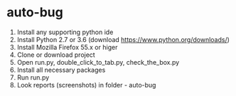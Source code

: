 # auto-bug

1. Install any supporting python ide
2. Install Python 2.7 or 3.6 (download https://www.python.org/downloads/)
3. Install Mozilla Firefox 55.x or higer
4. Clone or download project
5. Open run.py, double_click_to_tab.py, check_the_box.py
6. Install all necessary packages
7. Run run.py
8. Look reports (screenshots) in folder - auto-bug
